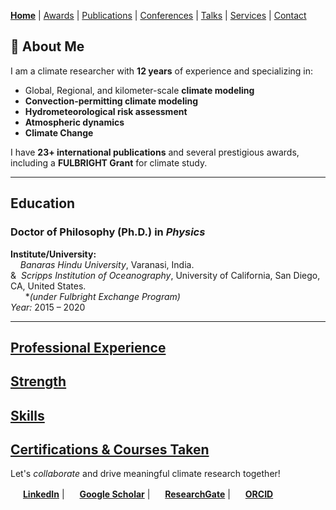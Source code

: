 [**Home**](./README.md) | [Awards](./ACHIEVEMENTS.md) | [Publications](./PUBLICATIONS.md) | [Conferences](./CONFERENCES.md) | [Talks](./TALKS.md) | [Services](./SERVICES.md) | [Contact](./CONTACTS.md)


## 🔬 About Me
I am a climate researcher with **12 years** of experience and specializing in:
- Global, Regional, and kilometer-scale **climate modeling**
- **Convection-permitting climate modeling**
- **Hydrometeorological risk assessment**
- **Atmospheric dynamics**
- **Climate Change**

I have **23+ international publications** and several prestigious awards, including a **FULBRIGHT Grant** for climate study.

---

## Education

### **Doctor of Philosophy (Ph.D.)** in *Physics*  
**Institute/University:**   
&nbsp;&nbsp;&nbsp; *Banaras Hindu University*, Varanasi, India.   
& &nbsp;*Scripps Institution of Oceanography*, University of California, San Diego, CA, United States.   
&nbsp;&nbsp;&nbsp;&nbsp;&nbsp; **(under Fulbright Exchange Program)*   
*Year:* 2015 – 2020

---

## [Professional Experience](./EXPERIENCES.md)

## [Strength](./STRENGTH.md)

## [Skills](./SKILLS.md)

## [Certifications & Courses Taken](./CERTIFICATIONS.md) 

Let's *collaborate* and drive meaningful climate research together!

   
<img src="https://upload.wikimedia.org/wikipedia/commons/c/ca/LinkedIn_logo_initials.png" width="16" height="16"> [**LinkedIn**](https://www.linkedin.com/in/soumik-ghosh-97004277/?originalSubdomain=ca) | <img src="https://upload.wikimedia.org/wikipedia/commons/c/c7/Google_Scholar_logo.svg" width="16" height="16"> [**Google Scholar**](https://scholar.google.co.in/citations?user=ds5ggVoAAAAJ&hl=en) | <img src="https://upload.wikimedia.org/wikipedia/commons/0/0e/RG_Logo.png" width="16" height="16"> [**ResearchGate**](https://www.researchgate.net/profile/Soumik-Ghosh-2) | <img src="https://upload.wikimedia.org/wikipedia/commons/0/06/ORCID_iD.svg" width="16" height="16"> [**ORCID**](https://orcid.org/0000-0002-2381-1549)
